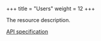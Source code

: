 +++
title = "Users"
weight = 12
+++

The resource description.

<em class="fa fa-fw fa-file-text-o"></em>[API specification](https://docs.myparcel.com/api-specification#/Users)
